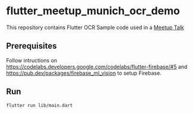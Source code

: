 # flutter_meetup_munich_ocr_demo

This repository contains Flutter OCR Sample code used in a [Meetup Talk](https://www.meetup.com/Flutter-Munich/events/260154719/)

## Prerequisites

Follow intructions on <https://codelabs.developers.google.com/codelabs/flutter-firebase/#5> and <https://pub.dev/packages/firebase_ml_vision> to setup Firebase.

## Run

```bash
flutter run lib/main.dart
```
